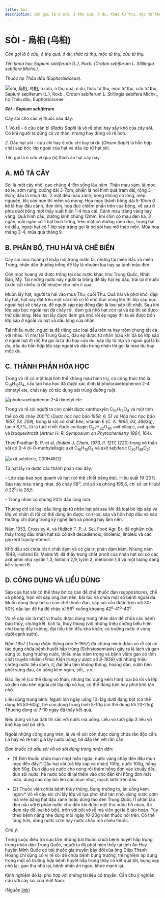 ```yaml
---
title: Sòi
description: Còn gọi là ô cửu, ô thụ quả, ô du, thác tử thụ, mộc tử thụ, cửu tử thụ. Tên khoa học Sapium sebiferum (L.), Roxb. (Croton sebiferum L. Stillingia sebifera Michx.). Thuộc họ Thầu dầu (Euphorbiaceae). Cây sòi cho các vị thuốc sau đây - 1. Vỏ rễ - ô cửu căn bì (Radix Sapii) là vỏ rễ phơi hay sấy khô của cây sòi. Có khi người ta dùng cả vỏ thân, nhưng hay dùng vỏ rễ hơn. 2. Dầu hạt sòi - cửu chi hay ô cửu chi hay bì du (Oleum Sapii) là hỗn hợp chất sáp bọc lớp ngoài của hạt và dầu ép từ hạt sòi. Tên gọi là ô cửu vì quạ (ô) thích ăn hạt cây này.
---
```

# SÒI - 烏桕 (乌桕)

*Còn gọi là ô cửu, ô thụ quả, ô du, thác tử thụ, mộc tử thụ, cửu tử thụ.*

*Tên khoa học Sapium sebiferum (L.), Roxb. (Croton sebiferum L. Stillingia sebifera Michx.).*

*Thuộc họ Thầu dầu (Euphorbiaceae).*

![sòi, 烏桕, 乌桕, ô cửu, ô thụ quả, ô du, thác tử thụ, mộc tử thụ, cửu tử thụ, Sapium sebiferum \(L.\), Roxb., Croton sebiferum L. Stillingia sebifera Michx., họ Thầu dầu, Euphorbiaceae](/imgs/do-tat-loi/ctvvtvn/soi.jpg)

***Sòi - Sapium sebiferum***

Cây sòi cho các vị thuốc sau đây:

*1.* Vỏ rễ - ô cửu căn bì (*Radix Sapii*) là vỏ rễ phơi hay sấy khô của cây sòi. Có khi người ta dùng cả vỏ thân, nhưng hay dùng vỏ rễ hơn.

*2.* Dầu hạt sòi - cửu chi hay ô cửu chi hay bì du (*Oleum Sapii*) là hỗn hợp chất sáp bọc lớp ngoài của hạt và dầu ép từ hạt sòi.

Tên gọi là ô cửu vì quạ (ô) thích ăn hạt cây này.

## A. MÔ TẢ CÂY

Sòi là một cây nhỡ, cao chừng 4-6m sống lâu năm. Thân màu xám, lá mọc so le, sớm rụng, cuống dài 3-7cm, phiến lá hơi hình quả trám dài, rộng 3-9cm, đầu lá nhọn dài, 2 mặt đều màu xanh, bóng không có lông, mép nguyên, khi còn non thì mềm và mỏng. Hoa mọc thành bông dài 5-10cm ở kẽ lá hay đầu cành, đơn tính, hoa đực chiếm phần trên của bông, về sau ở phía dưới bông mới thấy xuất hiện 1-4 hoa cái. Cánh màu trắng vàng hay vàng. Quả hình cầu, đường kính chừng 12mm, khi chín có màu đen tía, 3 ngăn, mỗi ngăn có 1 hạt hình trứng, trên mặt có đường rãnh dọc, trong hạt có dầu, ngoài hạt có 1 lớp sáp trắng gọi là bơ sòi hay mỡ thảo mộc. Mùa hoa tháng 3-4, mùa quả tháng 9.

## B. PHÂN BỐ, THU HÁI VÀ CHẾ BIẾN

Cây sòi mọc hoang ở khắp nơi trong nước ta, nhưng tại miền Bắc và miền Trung, nhân dân thường trồng để lấy lá nhuộm lụa hay sa tanh màu đen.

Còn mọc hoang và được trồng tại các nước khác như Trung Quốc, Nhật Bản, Mỹ. Tại những nước này người ta trồng để lấy hạt ép dầu, trái lại ở nước ta do cắt nhiều lá để nhuộm cho nên ít quả.

Muốn lấy hạt, người ta hái vào mùa Thu, cuối Thu. Quả hái về phơi khô, đập lấy hạt, hạt này đặt trên một cái chỗ có lỗ nhỏ đun nóng lên thì lớp sáp bọc ngoài hạt sẽ chảy ra, để nguội sáp này đông đặc là loại sáp tốt nhất. Sau khi lớp sáp bọc ngoài hạt đã chảy rồi, đem giã nhỏ hạt còn lại và ép thì sẽ được thứ dầu lỏng. Nếu hạt lấy được đem giã nhỏ rồi ép ngay thì ta sẽ được bốn lớp sáp ở ngoài vỏ hạt và dầu lỏng của nhân.

Tại nhiều nước, người ta để riêng các loại dầu trên ra hay trộm chung tất cả với nhau. Ví như tại Trung Quốc, dầu ép được từ nhân (sau khi đã bỏ lớp sáp ở ngoài hạt đi rồi) thì gọi là tử du hay cửu du, sáp lấy từ lớp vỏ ngoài gọi là bì du, dầu do hỗn hợp lớp sáp ngoài và dầu trong nhân thì gọi là mao du hay mộc du.

## C. THÀNH PHẦN HÓA HỌC

Trong vỏ rễ có một loại tinh thể không màu hình trụ, có công thức thô là C<sub>10</sub>H<sub>12</sub>O<sub>4</sub>, cấu tạo hóa học đã được xác định là pholoraxetophenon 2-4 dimetyl ete, chất này có tác dụng sát trùng đường ruột.

![pholoraxetophenon 2-4 dimetyl ete](/imgs/do-tat-loi/ctvvtvn/soi-2.jpg)

Trong vỏ rễ sòi người ta còn chiết được xanthoxylin C<sub>10</sub>H<sub>12</sub>O<sub>4</sub> và một tinh thể có độ chảy 200<sup>o</sup>C (*Dược học học báo 1958, 6, 51 và Hóa học học báo 1957, 23, 259*), trong lá sòi có chất béo, vitamin E (*C. A. 1965, 63, 4663g*), tanin 8,7%, từ lá tươi chiết được corilagin C<sub>27</sub>H<sub>22</sub>O<sub>18</sub>, axit ellagic, axit galic và izoquexitrozit (*Arthur H. R. Symposium on Phytochemistry 1964, 164*).

Theo Pradhan B. P. et al. (*Indian J. Chem, 1973, II, 1217, 1220*) trong vỏ thân sòi có 3-4 di-O-methylellagic axit C<sub>16</sub>H<sub>10</sub>O<sub>8</sub> và axit sebiferic C<sub>30</sub>H<sub>48</sub>O<sub>2</sub>:

![axit sebiferic, C30H48O2](/imgs/do-tat-loi/ctvvtvn/soi-3.jpg)

Từ hạt lấy ra được các thành phần sau đây:

\- Lớp sáp bao bọc quanh vỏ hạt (có thể chiết bằng ête). Hiệu suất 19-20%. Sáp này màu trắng nhạt, độ chảy 58<sup>o</sup>, chỉ số xà phòng 195,6, chỉ số iot (Hubl ở 22<sup>o</sup>) là 28,5.

\- Trong nhân có chừng 20% dầu lỏng nữa.

Thường chỉ có loại dầu lỏng ép từ nhân hạt sòi sau khi đã loại bỏ lớp sáp và lớp vỏ nhân đi rồi có thể dùng ăn được, còn loại sáp và hỗn hợp dầu và sáp thường chỉ dùng trong kỹ nghệ làm xà phòng hay làm nến.

Năm 1953, Crossley A. và Hiditch T. P. J. Sei. Food Agr. Br. đã nghiên cứu thấy trong dầu nhân hạt sòi có axit decadienoic, linolenic, linoleic và các glyxerit tripoly-etenoit.

Khô dầu sòi chứa rất ít chất đạm và có giá trị phân đạm kém. Nhưng năm 1948, Holland Br. Meink W. đã thấy trong chất protít của nhân hạt sòi có các axit amin như xystin 1,3, histidin 2,9, lyzin 2, metionim 1,6 và một lượng đáng kể vitamin B.

## D. CÔNG DỤNG VÀ LIỀU DÙNG

Sáp của hạt sòi có thể thay bơ ca cao để chế thuốc đạn (suppositoire), chế xà phòng, trộn với sáp ong làm nến, bôi tóc và chứa một số bệnh ngoài da. Muốn dùng thay bơ ca cao chế thuốc đạn, sáp sòi cần được trộn với 30-50% dầu lạc để hạ độ chảy từ 58<sup>o</sup> xuống khoảng 42<sup>o</sup>-41<sup>o</sup>-40<sup>o</sup>.

Vỏ rễ cây sòi là một vị thuốc được dùng trong nhân dân để chữa các bệnh bạo thủy, chưng kết, tích tụ, thủy thũng (với những triệu chứng biểu hiện như bụng đầy trướng, đại tiểu tiện đều khó khăn, có trướng nước ở vùng dưới cạnh sườn).

Năm 1957 (*Trung dược thông báo 5-1957*) đã chứng minh được vỏ rễ sòi có tác dụng chữa bệnh huyết hấp trùng (Schistosomiasis) gây ra lá lách và gan sừng to, bụng trướng nước, thiếu máu trầm trọng và bệnh viêm gan có tính chất truyền nhiễm (*Phúc Kiến trung y dược số 8-1959*) với những triệu chứng nước tiểu sánh, ít, đại tiểu tiện không thông, hoàng đản, sườn bên phải sưng đau, ăn uống kém ngon, sốt, .v.v.

Đào lấy rễ (có thể dùng vỏ thân, nhưng tác dụng kém hơn) loại bỏ lõi và lớp vỏ đen nâu bên ngoài chỉ lấy lớp vỏ lụa, có thể dùng tươi hay phơi khô tán nhỏ.

Liều dùng trung bình: Người lớn ngày uống 10-12g dưới dạng bột (có thể dùng tới 50-60g), trẻ con dùng trung bình 5-10g (có thể dùng tới 20-25g). Thường dùng từ 7-10 ngày đã thấy kết quả.

Nếu dùng vỏ lụa tươi thì sắc với nước mà uống. Liều vỏ tươi gấp 3 liều vỏ khô hay bột bỏ khô.

Ngoài những công dụng trên, lá và rễ sòi còn được dùng chữa rắn độc cắn: Lá hay vỏ rễ tươi giã lấy nước uống, bã đắp lên vết rắn cắn.

*Đơn thuốc có dầu sòi và vỏ sòi dùng trong nhân dân:*

* (1) Đơn thuốc chữa mụn nhọt mẩn ngứa, nước vàng chảy đến đâu mụn mọc đến đấy:* Dầu hạt sòi (cả lớp sáp và nhân) 100g, nước 100g, hồng đơn 50g. Đun dầu và nước cho nóng rồi thêm hồng đơn vào khuấy đều, đun sôi nước, hễ nước bốc đi lại thêm vào cho đến khi hồng đơn mất màu, dùng cao này bôi lên các mụn nhọt, mạch lươn trên đầu.

* (2) Thuốc viên chữa bệnh thủy thũng, bụng trướng to, ăn uống kém ngon:* Vỏ rễ cây sòi chỉ lấy lớp vỏ lụa phơi khô tán nhỏ, dùng nước cơm mà viên bằng hạt đậu xanh hoặc dùng táo đen Trung Quốc (1 phần táo đen nấu với 6 phần nước cho đến khi được một thứ nước hồ nhão, thì đem rây để loại bỏ bột), trộn với bột vỏ rễ mà viên gọi là ô táo hoàn. Tùy theo bệnh nặng nhẹ dùng mỗi ngày 10-20g viên thuốc nói trên. Có thể tăng hơn, dùng nước cơm hay nước cháo mà chiêu thuốc.

*Chú ý:*

Trong cuộc điều tra sưu tầm những bài thuốc chữa bệnh huyết hấp trùng trong nhân dân Trung Quốc, người ta đã phát hiện thấy tại tỉnh An Huy huyện Minh Quốc có bài thuốc gia truyền bảy đời của ông Diệp Thanh Hoàng chỉ dùng có vị rễ sòi để chữa bệnh bụng trướng, thí nghiệm áp dụng trong một số trường hợp bệnh huyết hấp trùng thấy có kết quả tốt, bụng xẹp nhỏ lại, gan thu nhỏ lại, bệnh nhân ăn ngon, khỏe mạnh lại.

Kinh nghiệm đó lại phù hợp với những tài liệu cổ truyền. Cần chú ý nghiên cứu với cây sòi của Việt Nam.

(Nguồn <a href="http://www.thuocvuonnha.com/nhung-cay-thuoc-va-vi-thuoc-viet-nam/ket-qua-tra-cuu/soi" target="_blank">link</a>)
